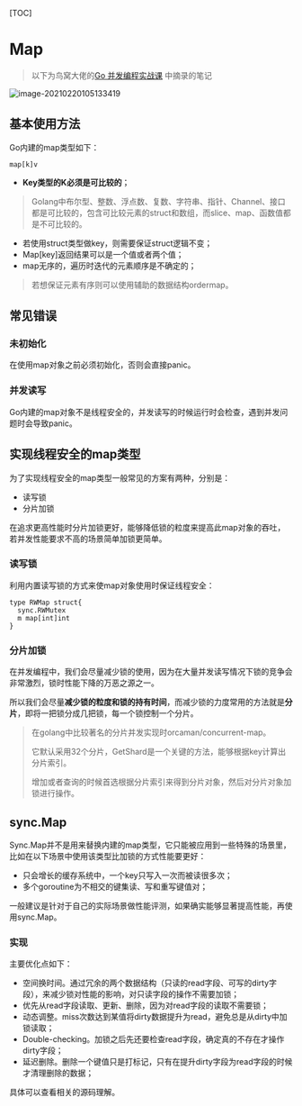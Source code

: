 [TOC]

#  Map



> 以下为鸟窝大佬的[Go 并发编程实战课](https://time.geekbang.org/column/intro/100061801) 中摘录的笔记



![image-20210220105133419](http://img.zhengyua.cn/20210220105139.png)



## 基本使用方法

Go内建的map类型如下：

```golang
map[k]v
```

- **Key类型的K必须是可比较的**；

> Golang中布尔型、整数、浮点数、复数、字符串、指针、Channel、接口都是可比较的，包含可比较元素的struct和数组，而slice、map、函数值都是不可比较的。

- 若使用struct类型做key，则需要保证struct逻辑不变；
- Map[key]返回结果可以是一个值或者两个值；
- map无序的，遍历时迭代的元素顺序是不确定的；

> 若想保证元素有序则可以使用辅助的数据结构ordermap。

## 常见错误

### 未初始化

在使用map对象之前必须初始化，否则会直接panic。

### 并发读写

Go内建的map对象不是线程安全的，并发读写的时候运行时会检查，遇到并发问题时会导致panic。

## 实现线程安全的map类型

为了实现线程安全的map类型一般常见的方案有两种，分别是：

- 读写锁
- 分片加锁

在追求更高性能时分片加锁更好，能够降低锁的粒度来提高此map对象的吞吐，若并发性能要求不高的场景简单加锁更简单。

### 读写锁

利用内置读写锁的方式来使map对象使用时保证线程安全：

```golang
type RWMap struct{
  sync.RWMutex
  m map[int]int
}
```

### 分片加锁

在并发编程中，我们会尽量减少锁的使用，因为在大量并发读写情况下锁的竞争会非常激烈，锁时性能下降的万恶之源之一。

所以我们会尽量**减少锁的粒度和锁的持有时间**，而减少锁的力度常用的方法就是**分片**，即将一把锁分成几把锁，每一个锁控制一个分片。

> 在golang中比较著名的分片并发实现时orcaman/concurrent-map。
>
> 它默认采用32个分片，GetShard是一个关键的方法，能够根据key计算出分片索引。
>
> 增加或者查询的时候首选根据分片索引来得到分片对象，然后对分片对象加锁进行操作。

## sync.Map

Sync.Map并不是用来替换内建的map类型，它只能被应用到一些特殊的场景里，比如在以下场景中使用该类型比加锁的方式性能要更好：

- 只会增长的缓存系统中，一个key只写入一次而被读很多次；
- 多个goroutine为不相交的键集读、写和重写键值对；

一般建议是针对于自己的实际场景做性能评测，如果确实能够显著提高性能，再使用sync.Map。

### 实现

主要优化点如下：

- 空间换时间。通过冗余的两个数据结构（只读的read字段、可写的dirty字段），来减少锁对性能的影响，对只读字段的操作不需要加锁；
- 优先从read字段读取、更新、删除，因为对read字段的读取不需要锁；
- 动态调整。miss次数达到某值将dirty数据提升为read，避免总是从dirty中加锁读取；
- Double-checking。加锁之后先还要检查read字段，确定真的不存在才操作dirty字段；
- 延迟删除。删除一个键值只是打标记，只有在提升dirty字段为read字段的时候才清理删除的数据；

具体可以查看相关的源码理解。